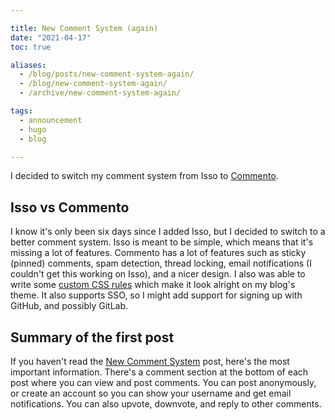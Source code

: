 ```yaml
---

title: New Comment System (again)
date: "2021-04-17"
toc: true

aliases:
  - /blog/posts/new-comment-system-again/
  - /blog/new-comment-system-again/
  - /archive/new-comment-system-again/

tags:
  - announcement
  - hugo
  - blog

---
```


I decided to switch my comment system from Isso to [Commento](https://www.commento.io/).

<!--more-->

## Isso vs Commento

I know it's only been six days since I added Isso, but I decided to switch to a better comment system. Isso is meant to be simple, which means that it's missing a lot of features. Commento has a lot of features such as sticky (pinned) comments, spam detection, thread locking, email notifications (I couldn't get this working on Isso), and a nicer design. I also was able to write some [custom CSS rules][1] which make it look alright on my blog's theme. It also supports SSO, so I might add support for signing up with GitHub, and possibly GitLab.

## Summary of the first post

If you haven't read the [New Comment System](../new-comment-system) post, here's the most important information. There's a comment section at the bottom of each post where you can view and post comments. You can post anonymously, or create an account so you can show your username and get email notifications. You can also upvote, downvote, and reply to other comments.

[1]: https://git.bbaovanc.com/bbaovanc.com/blog/src/commit/478e15218313a33216d361de387b3bd878cd0ba6/assets/css/comments.css
